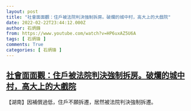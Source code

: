 ```yaml
---
layout: post
title: "社會面面觀：住戶被法院判決強制拆房。破爛的城中村，高大上的大戲院"
date: 2022-02-22T23:44:12.000Z
author: 石炳鋒
from: https://www.youtube.com/watch?v=HP6uxAZ5U6A
tags: [ 石炳锋 ]
comments: True
categories: [ 石炳锋 ]
---
```

<!--1645573452000-->
[社會面面觀：住戶被法院判決強制拆房。破爛的城中村，高大上的大戲院](https://www.youtube.com/watch?v=HP6uxAZ5U6A)
------

<div>
【湖南】因補償過低，住戶不願拆遷，居然被法院判決強制拆遷。
</div>
